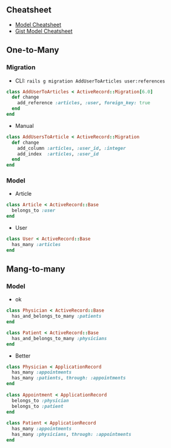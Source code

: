 ## Cheatsheet
- [Model Cheatsheet](https://devhints.io/rails-models)
- [Gist Model Cheatsheet](https://gist.github.com/rstacruz/1569572/5dea40c28f0dfcd31dd2f6401f0456aa4eb5a0a6)


## One-to-Many
### Migration
- CLI: `rails g migration AddUserToArticles user:references`
```ruby
class AddUserToArticles < ActiveRecord::Migration[6.0]
  def change
    add_reference :articles, :user, foreign_key: true
  end
end
```
- Manual
```ruby
class AddUsersToArticle < ActiveRecord::Migration
  def change
    add_column :articles, :user_id, :integer
    add_index  :articles, :user_id
  end
end
```
### Model
- Article
```ruby
class Article < ActiveRecord::Base
  belongs_to :user
end
```
- User
```ruby
class User < ActiveRecord::Base
  has_many :articles
end
```

## Mang-to-many
### Model
- ok
```ruby
class Physician < ActiveRecord::Base
  has_and_belongs_to_many :patients
end

class Patient < ActiveRecord::Base
  has_and_belongs_to_many :physicians
end
```
- Better
```ruby
class Physician < ApplicationRecord
  has_many :appointments
  has_many :patients, through: :appointments
end
 
class Appointment < ApplicationRecord
  belongs_to :physician
  belongs_to :patient
end
 
class Patient < ApplicationRecord
  has_many :appointments
  has_many :physicians, through: :appointments
end
```